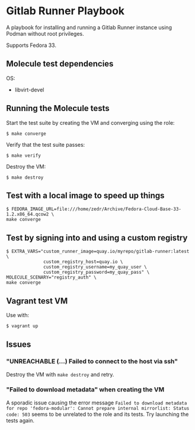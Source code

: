 # Gitlab Runner Playbook
A playbook for installing and running a Gitlab Runner instance using Podman
without root privileges.

Supports Fedora 33.

## Molecule test dependencies
OS:
 - libvirt-devel

## Running the Molecule tests

Start the test suite by creating the VM and converging using the role:
```
$ make converge
```

Verify that the test suite passes:
```
$ make verify
```

Destroy the VM:
```
$ make destroy
```


## Test with a local image to speed up things
```
$ FEDORA_IMAGE_URL=file:///home/zedr/Archive/Fedora-Cloud-Base-33-1.2.x86_64.qcow2 \
make converge
```

## Test by signing into and using a custom registry
```
$ EXTRA_VARS="custom_runner_image=quay.io/myrepo/gitlab-runner:latest \
              custom_registry_host=quay.io \
              custom_registry_username=my_quay_user \
              custom_registry_password=my_quay_pass" \
MOLECULE_SCENARY="registry_auth" \
make converge
```

## Vagrant test VM

Use with:
```sh
$ vagrant up
```

## Issues

### "UNREACHABLE (...) Failed to connect to the host via ssh"

Destroy the VM with `make destroy` and retry.

### "Failed to download metadata" when creating the VM
A sporadic issue causing the error message `Failed to download metadata for repo 'fedora-modular': Cannot prepare internal mirrorlist: Status code: 503` seems to be unrelated to the role and its tests. Try launching the tests again.
